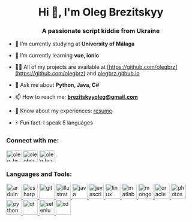 <h1 align="center">Hi 👋, I'm Oleg Brezitskyy</h1>
<h3 align="center">A passionate script kiddie from Ukraine </h3>

- 🔭 I’m currently studying at **University of Málaga**

- 🌱 I’m currently learning **vue, ionic**

- 👨‍💻 All of my projects are available at [https://github.com/olegbrz](https://github.com/olegbrz) and [olegbrz.github.io](olegbrz.github.io)

- 💬 Ask me about **Python, Java, C#**

- 📫 How to reach me: **brezitskyyoleg@gmail.com**

- 📄 Know about my experiences: [resume](https://drive.google.com/file/d/12BeHeLIWQTfzdag4U-vnc3sdZ7a3zFgF/view?usp=sharing)

- ⚡ Fun fact: I speak 5 languages 

<h3 align="left">Connect with me:</h3>
<p align="left">
<a href="https://twitter.com/oleg_brz" target="blank"><img align="center" src="https://cdn.jsdelivr.net/npm/simple-icons@3.0.1/icons/twitter.svg" alt="oleg_brz" height="30" width="40" /></a>
<a href="https://linkedin.com/in/olegbrz" target="blank"><img align="center" src="https://cdn.jsdelivr.net/npm/simple-icons@3.0.1/icons/linkedin.svg" alt="olegbrz" height="30" width="40" /></a>
<a href="https://instagram.com/oleg.brz" target="blank"><img align="center" src="https://cdn.jsdelivr.net/npm/simple-icons@3.0.1/icons/instagram.svg" alt="oleg.brz" height="30" width="40" /></a>
</p>

<h3 align="left">Languages and Tools:</h3>
<p align="left"> <a href="https://www.arduino.cc/" target="_blank"> <img src="https://cdn.worldvectorlogo.com/logos/arduino-1.svg" alt="arduino" width="40" height="40"/> </a> <a href="https://www.w3schools.com/cs/" target="_blank"> <img src="https://devicons.github.io/devicon/devicon.git/icons/csharp/csharp-original.svg" alt="csharp" width="40" height="40"/> </a> <a href="https://git-scm.com/" target="_blank"> <img src="https://www.vectorlogo.zone/logos/git-scm/git-scm-icon.svg" alt="git" width="40" height="40"/> </a> <a href="https://www.adobe.com/in/products/illustrator.html" target="_blank"> <img src="https://www.vectorlogo.zone/logos/adobe_illustrator/adobe_illustrator-icon.svg" alt="illustrator" width="40" height="40"/> </a> <a href="https://www.java.com" target="_blank"> <img src="https://devicons.github.io/devicon/devicon.git/icons/java/java-original-wordmark.svg" alt="java" width="40" height="40"/> </a> <a href="https://developer.mozilla.org/en-US/docs/Web/JavaScript" target="_blank"> <img src="https://devicons.github.io/devicon/devicon.git/icons/javascript/javascript-original.svg" alt="javascript" width="40" height="40"/> </a> <a href="https://www.linux.org/" target="_blank"> <img src="https://devicons.github.io/devicon/devicon.git/icons/linux/linux-original.svg" alt="linux" width="40" height="40"/> </a> <a href="https://www.mathworks.com/" target="_blank"> <img src="https://raw.githubusercontent.com/simple-icons/simple-icons/master/icons/mathworks.svg" alt="matlab" width="40" height="40"/> </a> <a href="https://www.mongodb.com/" target="_blank"> <img src="https://devicons.github.io/devicon/devicon.git/icons/mongodb/mongodb-original-wordmark.svg" alt="mongodb" width="40" height="40"/> </a> <a href="https://www.oracle.com/" target="_blank"> <img src="https://devicons.github.io/devicon/devicon.git/icons/oracle/oracle-original.svg" alt="oracle" width="40" height="40"/> </a> <a href="https://www.photoshop.com/en" target="_blank"> <img src="https://devicons.github.io/devicon/devicon.git/icons/photoshop/photoshop-plain.svg" alt="photoshop" width="40" height="40"/> </a> <a href="https://www.python.org" target="_blank"> <img src="https://devicons.github.io/devicon/devicon.git/icons/python/python-original.svg" alt="python" width="40" height="40"/> </a> <a href="https://www.qt.io/" target="_blank"> <img src="https://upload.wikimedia.org/wikipedia/commons/0/0b/Qt_logo_2016.svg" alt="qt" width="40" height="40"/> </a> <a href="https://www.selenium.dev" target="_blank"> <img src="https://raw.githubusercontent.com/detain/svg-logos/780f25886640cef088af994181646db2f6b1a3f8/svg/selenium-logo.svg" alt="selenium" width="40" height="40"/> </a> <a href="https://www.adobe.com/products/xd.html" target="_blank"> <img src="https://cdn.worldvectorlogo.com/logos/adobe-xd.svg" alt="xd" width="40" height="40"/> </a> </p>
